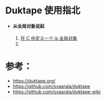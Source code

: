 # Duktape 使用指北

- #### 从全局对象说起

  1. [在 C 中定义一个 js 全局对象](globals/define_a_global_object_in_c.md)
  2. 



# 参考：
* https://duktape.org/
* https://github.com/svaarala/duktape
* https://github.com/svaarala/duktape-wiki
